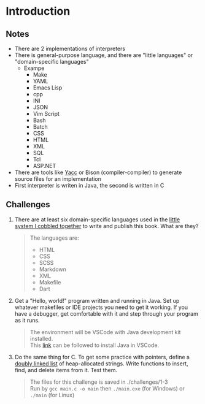 # Introduction

## Notes

- There are 2 implementations of interpreters
- There is general-purpose language, and there are "little languages" or "domain-specific languages"
  - Exampe
    - Make
    - YAML
    - Emacs Lisp
    - cpp
    - INI
    - JSON
    - Vim Script
    - Bash
    - Batch
    - CSS
    - HTML
    - XML
    - SQL
    - Tcl
    - ASP.NET
- There are tools like [Yacc](https://en.wikipedia.org/wiki/Yacc) or Bison (compiler-compiler) to generate source files for an implementation
- First interpreter is writen in Java, the second is written in C

## Challenges

1. There are at least six domain-specific languages used in the [little system I cobbled together](https://github.com/munificent/craftinginterpreters) to write and publish this book. What are they?

   > The languages are:
   >
   > - HTML
   > - CSS
   > - SCSS
   > - Markdown
   > - XML
   > - Makefile
   > - Dart

2. Get a "Hello, world!" program written and running in Java. Set up whatever makefiles or IDE projects you need to get it working. If you have a debugger, get comfortable with it and step through your program as it runs.

   > The environment will be VSCode with Java development kit installed.  
   > This [link](https://code.visualstudio.com/docs/languages/java) can be followed to install Java in VSCode.

3. Do the same thing for C. To get some practice with pointers, define a [doubly linked list](https://en.wikipedia.org/wiki/Doubly_linked_list) of heap-allocated strings. Write functions to insert, find, and delete items from it. Test them.

   > The files for this challenge is saved in ./challenges/1-3  
   > Run by `gcc main.c -o main` then `./main.exe` (for Windows) or `./main` (for Linux)
